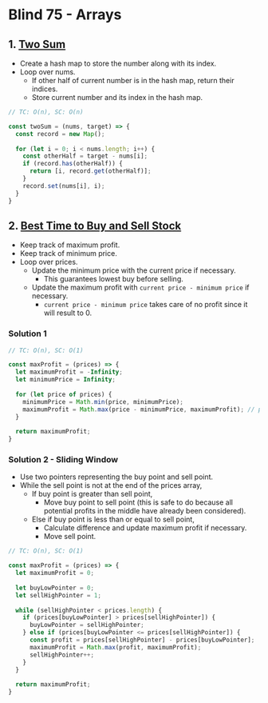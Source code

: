 # Blind 75 - Arrays

## 1. [Two Sum](https://leetcode.com/problems/two-sum/)
- Create a hash map to store the number along with its index.
- Loop over nums.
  - If other half of current number is in the hash map, return their indices.
  - Store current number and its index in the hash map.
```js
// TC: O(n), SC: O(n)

const twoSum = (nums, target) => {
  const record = new Map();
  
  for (let i = 0; i < nums.length; i++) {
    const otherHalf = target - nums[i];
    if (record.has(otherHalf)) {
      return [i, record.get(otherHalf)];
    }
    record.set(nums[i], i);
  }
}
```

## 2. [Best Time to Buy and Sell Stock](https://leetcode.com/problems/best-time-to-buy-and-sell-stock/)
- Keep track of maximum profit.
- Keep track of minimum price.
- Loop over prices.
  - Update the minimum price with the current price if necessary.
    - This guarantees lowest buy before selling.
  - Update the maximum profit with `current price - minimum price` if necessary.
    - `current price - minimum price` takes care of no profit since it will result to 0.
### Solution 1
```js
// TC: O(n), SC: O(1)

const maxProfit = (prices) => {
  let maximumProfit = -Infinity;
  let minimumPrice = Infinity;
  
  for (let price of prices) {
    minimumPrice = Math.min(price, minimumPrice);
    maximumProfit = Math.max(price - minimumPrice, maximumProfit); // price - minimumPrice 
  }
  
  return maximumProfit;
}
```
### Solution 2 - Sliding Window
- Use two pointers representing the buy point and sell point.
- While the sell point is not at the end of the prices array,
  - If buy point is greater than sell point, 
    - Move buy point to sell point (this is safe to do because all potential profits in the middle have already been considered).
  - Else if buy point is less than or equal to sell point,
    - Calculate difference and update maximum profit if necessary.
    - Move sell point.
```js
// TC: O(n), SC: O(1)

const maxProfit = (prices) => {
  let maximumProfit = 0;
  
  let buyLowPointer = 0;
  let sellHighPointer = 1;
  
  while (sellHighPointer < prices.length) {
    if (prices[buyLowPointer] > prices[sellHighPointer]) {
      buyLowPointer = sellHighPointer;
    } else if (prices[buyLowPointer <= prices[sellHighPointer]) {
      const profit = prices[sellHighPointer] - prices[buyLowPointer];
      maximumProfit = Math.max(profit, maximumProfit);
      sellHighPointer++;
    }
  }
  
  return maximumProfit;
}
```
